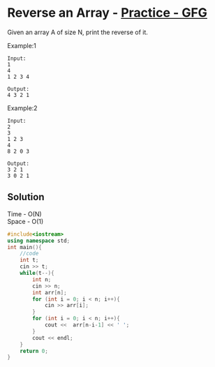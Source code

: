 # Reverse an Array - [Practice - GFG](https://practice.geeksforgeeks.org/problems/reverse-an-array/0#)

Given an array A of size N, print the reverse of it.

Example:1
```
Input:
1
4
1 2 3 4

Output:
4 3 2 1
```
Example:2
```
Input:
2
3
1 2 3 
4
8 2 0 3

Output:
3 2 1 
3 0 2 1
```

## Solution

Time - O(N)<br>
Space - O(1)

```cpp
#include<iostream>
using namespace std;
int main(){
	//code
	int t;
	cin >> t;
	while(t--){
	    int n;
	    cin >> n;
	    int arr[n];
	    for (int i = 0; i < n; i++){
	        cin >> arr[i];
	    }
	    for (int i = 0; i < n; i++){
	        cout <<  arr[n-i-1] << ' ';
	    }
	    cout << endl;
	}
	return 0;
}
```

